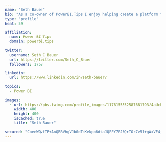 ```yaml
---
name: "Seth Bauer"
bio: "As a co-owner of PowerBI.Tips I enjoy helping create a platform for new and advanced users alike to learn and expand their skills and get the most out of Power BI."
type: "profile"
heat: 59

affiliation:
  name: Power BI Tips
  domain: powerbi.tips

twitter:
  username: Seth_C_Bauer
  url: https://twitter.com/Seth_C_Bauer
  followers: 1758

linkedin:
  url: https://www.linkedin.com/in/seth-bauer/

topics:
  - Power BI

images:
  - url: https://pbs.twimg.com/profile_images/1176155552587681793/4aUcPKoe_400x400.jpg
    width: 400
    height: 400
    isCached: true
    title: "Seth Bauer"

secured: "CoeeWQvfTP+AnQBRVhgVJb0dToKekpo6dtaJQFEY7EJ6QrTOr7v51+gWxVE4jxsCT3pN3gtWBDE/Cg6c38mD8W2Hc475YMG/ECVTjiyFL7SpYHKTVqDes+/WHXZnfETJjH9+WU7E+WdpGvCbscDjtoDUVuRD48uzc1G+2S6vN1pIZ0LcqfrLCLgr3ul8C2l6CvUvXx4emCogLtxEt9eqqJXk7L5+X6WpVOR/ZtgHSd4AediMr6Li58B2U6BM3hFcG3A1qGDsarRm19MaocFkx9M19jWr6XwZuu4VtUM3hJxXufH+HlwDpxmdE0p0Y0S8zqzo7sbzGgB7O+5DkmRkfifTphkHIpPsrUe9v0FrJxn3aDJvyYUEuXRgWXx8YkcB+tTXAWR0pTqAOewTUBXzSDaLYyMYak0OrVqNgAbfkDU=;W0RB3j8wG/K3qaeD0Bougg=="
---
```


